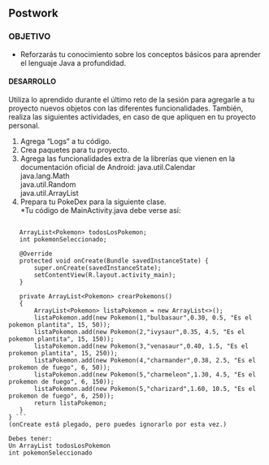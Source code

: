 ## Postwork

### OBJETIVO 
 - Reforzarás tu conocimiento sobre los conceptos básicos para aprender el lenguaje Java a profundidad. 

#### DESARROLLO
Utiliza lo aprendido durante el último reto de la sesión para agregarle a tu proyecto nuevos objetos con las diferentes funcionalidades. También, realiza las siguientes actividades, en caso de que apliquen en tu proyecto personal.  
1. Agrega “Logs” a tu código.  
2. Crea paquetes para tu proyecto.  
3. Agrega las funcionalidades extra de la librerías que vienen en la documentación oficial de Android:
   java.util.Calendar  
   java.lang.Math   
   java.util.Random   
   java.util.ArrayList     
4. Prepara tu PokeDex para la siguiente clase.  
*Tu código de MainActivity.java debe verse así:

 ```public class MainActivity extends AppCompatActivity {

    ArrayList<Pokemon> todosLosPokemon;
    int pokemonSeleccionado;

    @Override
    protected void onCreate(Bundle savedInstanceState) {
        super.onCreate(savedInstanceState);
        setContentView(R.layout.activity_main);
    }

    private ArrayList<Pokemon> crearPokemons()
    {
        ArrayList<Pokemon> listaPokemon = new ArrayList<>();
        listaPokemon.add(new Pokemon(1,"bulbasaur",0.30, 0.5, "Es el pokemon plantita", 15, 50));
        listaPokemon.add(new Pokemon(2,"ivysaur",0.35, 4.5, "Es el pokemon plantita", 15, 150));
        listaPokemon.add(new Pokemon(3,"venasaur",0.40, 1.5, "Es el prokemon plantita", 15, 250));
        listaPokemon.add(new Pokemon(4,"charmander",0.38, 2.5, "Es el prokemon de fuego", 6, 50));
        listaPokemon.add(new Pokemon(5,"charmeleon",1.30, 4.5, "Es el prokemon de fuego", 6, 150));
        listaPokemon.add(new Pokemon(5,"charizard",1.60, 10.5, "Es el prokemon de fuego", 6, 250));
        return listaPokemon;
    }
} ```   
(onCreate está plegado, pero puedes ignorarlo por esta vez.)
  
Debes tener:
Un ArrayList todosLosPokemon
int pokemonSeleccionado
